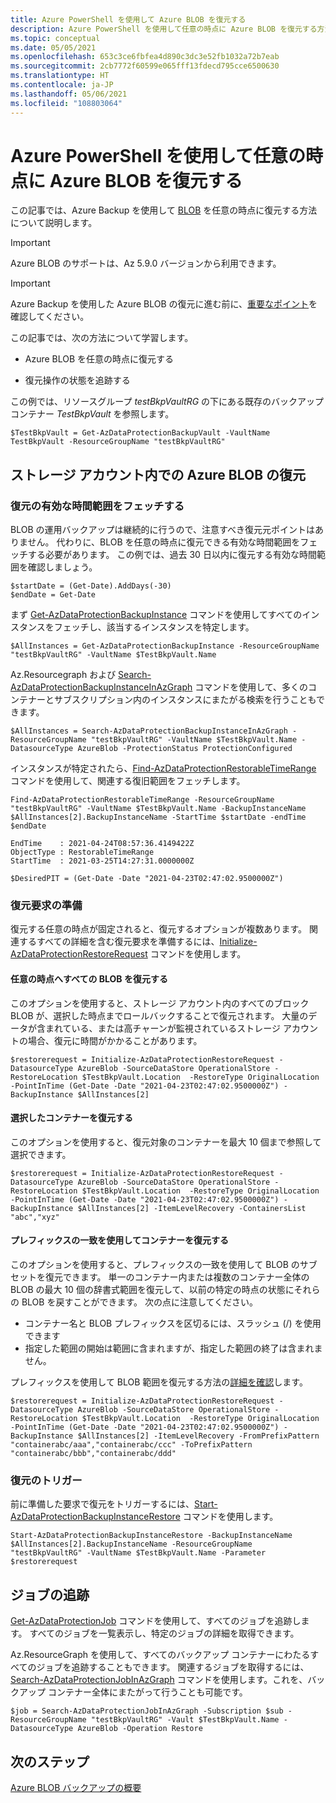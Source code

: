 ```yaml
---
title: Azure PowerShell を使用して Azure BLOB を復元する
description: Azure PowerShell を使用して任意の時点に Azure BLOB を復元する方法について説明します。
ms.topic: conceptual
ms.date: 05/05/2021
ms.openlocfilehash: 653c3ce6fbfea4d890c3dc3e52fb1032a72b7eab
ms.sourcegitcommit: 2cb7772f60599e065fff13fdecd795cce6500630
ms.translationtype: HT
ms.contentlocale: ja-JP
ms.lasthandoff: 05/06/2021
ms.locfileid: "108803064"
---
```

# <a name="restore-azure-blobs-to-point-in-time-using-azure-powershell"></a>Azure PowerShell を使用して任意の時点に Azure BLOB を復元する

この記事では、Azure Backup を使用して [BLOB](blob-backup-overview.md) を任意の時点に復元する方法について説明します。

> [!IMPORTANT]
> Azure BLOB のサポートは、Az 5.9.0 バージョンから利用できます。

> [!IMPORTANT]
> Azure Backup を使用した Azure BLOB の復元に進む前に、[重要なポイント](blob-restore.md#before-you-start)を確認してください。

この記事では、次の方法について学習します。

- Azure BLOB を任意の時点に復元する

- 復元操作の状態を追跡する

この例では、リソースグループ _testBkpVaultRG_ の下にある既存のバックアップ コンテナー _TestBkpVault_ を参照します。

```azurepowershell-interactive
$TestBkpVault = Get-AzDataProtectionBackupVault -VaultName TestBkpVault -ResourceGroupName "testBkpVaultRG"
```

## <a name="restoring-azure-blobs-within-a-storage-account"></a>ストレージ アカウント内での Azure BLOB の復元

### <a name="fetching-the-valid-time-range-for-restore"></a>復元の有効な時間範囲をフェッチする

BLOB の運用バックアップは継続的に行うので、注意すべき復元元ポイントはありません。 代わりに、BLOB を任意の時点に復元できる有効な時間範囲をフェッチする必要があります。 この例では、過去 30 日以内に復元する有効な時間範囲を確認しましょう。

```azurepowershell-interactive
$startDate = (Get-Date).AddDays(-30)
$endDate = Get-Date
```

まず [Get-AzDataProtectionBackupInstance](/powershell/module/az.dataprotection/get-azdataprotectionbackupinstance?view=azps-5.9.0&preserve-view=true) コマンドを使用してすべてのインスタンスをフェッチし、該当するインスタンスを特定します。

```azurepowershell-interactive
$AllInstances = Get-AzDataProtectionBackupInstance -ResourceGroupName "testBkpVaultRG" -VaultName $TestBkpVault.Name
```

Az.Resourcegraph および [Search-AzDataProtectionBackupInstanceInAzGraph](/powershell/module/az.dataprotection/search-azdataprotectionbackupinstanceinazgraph?view=azps-5.9.0&preserve-view=true) コマンドを使用して、多くのコンテナーとサブスクリプション内のインスタンスにまたがる検索を行うこともできます。

```azurepowershell-interactive
$AllInstances = Search-AzDataProtectionBackupInstanceInAzGraph -ResourceGroupName "testBkpVaultRG" -VaultName $TestBkpVault.Name -DatasourceType AzureBlob -ProtectionStatus ProtectionConfigured
```

インスタンスが特定されたら、[Find-AzDataProtectionRestorableTimeRange](/powershell/module/az.dataprotection/find-azdataprotectionrestorabletimerange) コマンドを使用して、関連する復旧範囲をフェッチします。

```azurepowershell-interactive
Find-AzDataProtectionRestorableTimeRange -ResourceGroupName "testBkpVaultRG" -VaultName $TestBkpVault.Name -BackupInstanceName $AllInstances[2].BackupInstanceName -StartTime $startDate -endTime $endDate

EndTime    : 2021-04-24T08:57:36.4149422Z
ObjectType : RestorableTimeRange
StartTime  : 2021-03-25T14:27:31.0000000Z

$DesiredPIT = (Get-Date -Date "2021-04-23T02:47:02.9500000Z")
```

### <a name="preparing-the-restore-request"></a>復元要求の準備

復元する任意の時点が固定されると、復元するオプションが複数あります。 関連するすべての詳細を含む復元要求を準備するには、[Initialize-AzDataProtectionRestoreRequest](/powershell/module/az.dataprotection/initialize-azdataprotectionrestorerequest?view=azps-5.9.0&preserve-view=true) コマンドを使用します。

#### <a name="restoring-all-the-blobs-to-a-point-in-time"></a>任意の時点へすべての BLOB を復元する

このオプションを使用すると、ストレージ アカウント内のすべてのブロック BLOB が、選択した時点までロールバックすることで復元されます。 大量のデータが含まれている、または高チャーンが監視されているストレージ アカウントの場合、復元に時間がかかることがあります。

```azurepowershell-interactive
$restorerequest = Initialize-AzDataProtectionRestoreRequest -DatasourceType AzureBlob -SourceDataStore OperationalStore -RestoreLocation $TestBkpVault.Location  -RestoreType OriginalLocation -PointInTime (Get-Date -Date "2021-04-23T02:47:02.9500000Z") -BackupInstance $AllInstances[2]
```

#### <a name="restoring-selected-containers"></a>選択したコンテナーを復元する

このオプションを使用すると、復元対象のコンテナーを最大 10 個まで参照して選択できます。

```azurepowershell-interactive
$restorerequest = Initialize-AzDataProtectionRestoreRequest -DatasourceType AzureBlob -SourceDataStore OperationalStore -RestoreLocation $TestBkpVault.Location  -RestoreType OriginalLocation -PointInTime (Get-Date -Date "2021-04-23T02:47:02.9500000Z") -BackupInstance $AllInstances[2] -ItemLevelRecovery -ContainersList "abc","xyz"
```

#### <a name="restoring-containers-using-a-prefix-match"></a>プレフィックスの一致を使用してコンテナーを復元する

このオプションを使用すると、プレフィックスの一致を使用して BLOB のサブセットを復元できます。 単一のコンテナー内または複数のコンテナー全体の BLOB の最大 10 個の辞書式範囲を復元して、以前の特定の時点の状態にそれらの BLOB を戻すことができます。 次の点に注意してください。

- コンテナー名と BLOB プレフィックスを区切るには、スラッシュ (/) を使用できます
- 指定した範囲の開始は範囲に含まれますが、指定した範囲の終了は含まれません。

プレフィックスを使用して BLOB 範囲を復元する方法の[詳細を確認](blob-restore.md#use-prefix-match-for-restoring-blobs)します。

```azurepowershell-interactive
$restorerequest = Initialize-AzDataProtectionRestoreRequest -DatasourceType AzureBlob -SourceDataStore OperationalStore -RestoreLocation $TestBkpVault.Location  -RestoreType OriginalLocation -PointInTime (Get-Date -Date "2021-04-23T02:47:02.9500000Z") -BackupInstance $AllInstances[2] -ItemLevelRecovery -FromPrefixPattern "containerabc/aaa","containerabc/ccc" -ToPrefixPattern "containerabc/bbb","containerabc/ddd"
```

### <a name="trigger-the-restore"></a>復元のトリガー

前に準備した要求で復元をトリガーするには、[Start-AzDataProtectionBackupInstanceRestore](/powershell/module/az.dataprotection/start-azdataprotectionbackupinstancerestore?view=azps-5.9.0&preserve-view=true) コマンドを使用します。

```azurepowershell-interactive
Start-AzDataProtectionBackupInstanceRestore -BackupInstanceName $AllInstances[2].BackupInstanceName -ResourceGroupName "testBkpVaultRG" -VaultName $TestBkpVault.Name -Parameter $restorerequest
```

## <a name="tracking-job"></a>ジョブの追跡

[Get-AzDataProtectionJob](/powershell/module/az.dataprotection/get-azdataprotectionjob?view=azps-5.9.0&preserve-view=true) コマンドを使用して、すべてのジョブを追跡します。 すべてのジョブを一覧表示し、特定のジョブの詳細を取得できます。

Az.ResourceGraph を使用して、すべてのバックアップ コンテナーにわたるすべてのジョブを追跡することもできます。 関連するジョブを取得するには、[Search-AzDataProtectionJobInAzGraph](/powershell/module/az.dataprotection/search-azdataprotectionjobinazgraph?view=azps-5.9.0&preserve-view=true) コマンドを使用します。これを、バックアップ コンテナー全体にまたがって行うことも可能です。

```azurepowershell-interactive
$job = Search-AzDataProtectionJobInAzGraph -Subscription $sub -ResourceGroupName "testBkpVaultRG" -Vault $TestBkpVault.Name -DatasourceType AzureBlob -Operation Restore
```

## <a name="next-steps"></a>次のステップ

[Azure BLOB バックアップの概要](blob-backup-overview.md)
